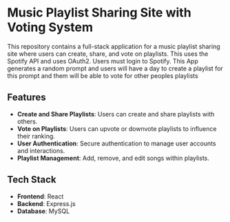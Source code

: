 # Music Playlist Sharing Site with Voting System

This repository contains a full-stack application for a music playlist sharing site where users can create, share, and vote on playlists.
This uses the Spotify API and uses OAuth2. Users must login to Spotify.
This App generates a random prompt and users will have a day to create a playlist for this prompt and them will be able to vote for other peoples playlists

## Features

- **Create and Share Playlists**: Users can create and share playlists with others.
- **Vote on Playlists**: Users can upvote or downvote playlists to influence their ranking.
- **User Authentication**: Secure authentication to manage user accounts and interactions.
- **Playlist Management**: Add, remove, and edit songs within playlists.

## Tech Stack

- **Frontend**: React
- **Backend**: Express.js
- **Database**: MySQL

